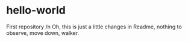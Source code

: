 # hello-world
First repository /n
Oh, this is just a little changes in Readme, nothing to observe, move down, walker.
